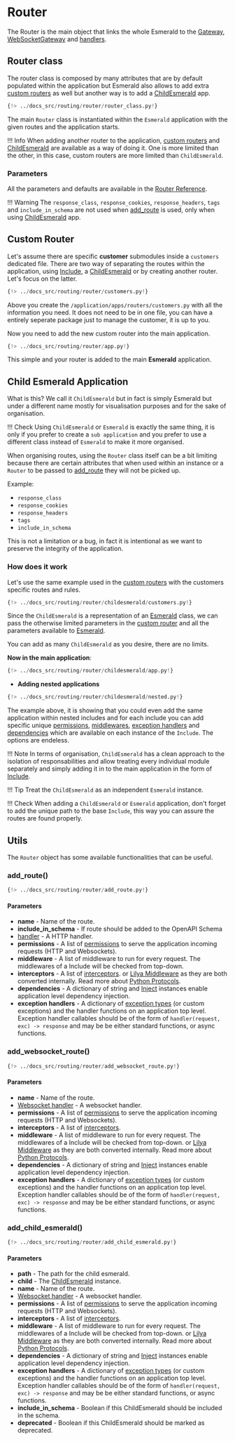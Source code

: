 # Router

The Router is the main object that links the whole Esmerald to the [Gateway](./routes.md#gateway),
[WebSocketGateway](./routes.md#websocketgateway) and [handlers](./handlers.md).

## Router class

The router class is composed by many attributes that are by default populated within the application but Esmerald
also allows to add extra [custom routers](#custom-router) as well but another way is to add a
[ChildEsmerald](#child-esmerald-application) app.

```python
{!> ../docs_src/routing/router/router_class.py!}
```

The main `Router` class is instantiated within the `Esmerald` application with the given routes and the application
starts.

!!! Info
    When adding another router to the application, [custom routers](#custom-router) and
    [ChildEsmerald](#child-esmerald-application) are available as a way of doing it. One is more limited than
    the other, in this case, custom routers are more limited than `ChildEsmerald`.

### Parameters

All the parameters and defaults are available in the [Router Reference](../references/routing/router.md).

!!! Warning
    The `response_class`, `response_cookies`, `response_headers`, `tags` and `include_in_schema` are not used
    when [add_route](#add_route) is used, only when using [ChildEsmerald](#child-esmerald-application) app.

## Custom Router

Let's assume there are specific **customer** submodules inside a `customers` dedicated file.
There are two way of separating the routes within the application, using [Include](./routes.md#include),
a [ChildEsmerald](#child-esmerald-application) or by creating another router. Let's focus on the latter.

```python hl_lines="28-35" title="/application/apps/routers/customers.py"
{!> ../docs_src/routing/router/customers.py!}
```

Above you create the `/application/apps/routers/customers.py` with all the information you need. It does not need
to be in one file, you can have a entirely seperate package just to manage the customer, it is up to you.

Now you need to add the new custom router into the main application.

```python hl_lines="1 6" title="/application/app.py"
{!> ../docs_src/routing/router/app.py!}
```

This simple and your router is added to the main **Esmerald** application.

## Child Esmerald Application

What is this? We call it `ChildEsmerald` but in fact is simply Esmerald but under a different name mostly for
visualisation purposes and for the sake of organisation.

!!! Check
    Using `ChildEsmerald` or `Esmerald` is exactly the same thing, it is only if you prefer to create a
    `sub application` and you prefer to use a different class instead of `Esmerald` to make it more organised.

When organising routes, using the `Router` class itself can be a bit limiting because there are certain attributes
that when used within an instance or a `Router` to be passed to [add_route](#add_route) they will not be picked up.

Example:

* `response_class`
* `response_cookies`
* `response_headers`
* `tags`
* `include_in_schema`

This is not a limitation or a bug, in fact it is intentional as we want to preserve the integrity of the application.

### How does it work

Let's use the same example used in the [custom routers](#custom-router) with the customers specific routes and rules.

```python hl_lines="28-40" title="/application/apps/routers/customers.py"
{!> ../docs_src/routing/router/childesmerald/customers.py!}
```

Since the `ChildEsmerald` is a representation of an [Esmerald](../application/applications.md) class, we can pass
the otherwise limited parameters in the [custom router](#custom-router) and all the parameters available to
[Esmerald](../application/applications.md).

You can add as many `ChildEsmerald` as you desire, there are no limits.

**Now in the main application**:

```python hl_lines="5" title="/application/app.py"
{!> ../docs_src/routing/router/childesmerald/app.py!}
```

* **Adding nested applications**

```python hl_lines="9 13-14" title="/application/app.py"
{!> ../docs_src/routing/router/childesmerald/nested.py!}
```

The example above, it is showing that you could even add the same application within nested includes and for each
include you can add specific unique [permissions](../permissions.md), [middlewares](../middleware/middleware.md),
[exception handlers](../exception-handlers.md) and [dependencies](../dependencies.md) which are available on each
instance of the `Include`. The options are endeless.

!!! Note
    In terms of organisation, `ChildEsmerald` has a clean approach to the isolation of responsabilities and allow
    treating every individual module separately and simply adding it in to the main application
    in the form of [Include](./routes.md#include).

!!! Tip
    Treat the `ChildEsmerald` as an independent `Esmerald` instance.

!!! Check
    When adding a `ChildEsmerald` or `Esmerald` application, don't forget to add the unique path to the base
    `Include`, this way you can assure the routes are found properly.

## Utils

The `Router` object has some available functionalities that can be useful.

### add_route()

```python
{!> ../docs_src/routing/router/add_route.py!}
```

#### Parameters

* **name** - Name of the route.
* **include_in_schema** - If route should be added to the OpenAPI Schema
* [handler](./handlers.md#http-handlers) - A HTTP handler.
* **permissions** - A list of [permissions](../permissions.md) to serve the application incoming
requests (HTTP and Websockets).
* **middleware** - A list of middleware to run for every request. The middlewares of a Include will be checked from
top-down.
* **interceptors** - A list of [interceptors](../interceptors.md).
or <a href='https://www.lilya.dev/middleware/' target='_blank'>Lilya Middleware</a> as they are both converted
internally. Read more about [Python Protocols](https://peps.python.org/pep-0544/).
* **dependencies** - A dictionary of string and [Inject](../dependencies.md) instances enable application level dependency
injection.
* **exception handlers** - A dictionary of [exception types](../exceptions.md) (or custom exceptions) and the handler
functions on an application top level. Exception handler callables should be of the form of
`handler(request, exc) -> response` and may be be either standard functions, or async functions.

### add_websocket_route()

```python
{!> ../docs_src/routing/router/add_websocket_route.py!}
```

#### Parameters

* **name** - Name of the route.
* [Websocket handler](./handlers.md#websocket-handler) - A websocket handler.
* **permissions** - A list of [permissions](../permissions.md) to serve the application incoming
requests (HTTP and Websockets).
* **interceptors** - A list of [interceptors](../interceptors.md).
* **middleware** - A list of middleware to run for every request. The middlewares of a Include will be checked from
top-down.
or <a href='https://www.lilya.dev/middleware/' target='_blank'>Lilya Middleware</a> as they are both converted
internally. Read more about [Python Protocols](https://peps.python.org/pep-0544/).
* **dependencies** - A dictionary of string and [Inject](../dependencies.md) instances enable application level dependency
injection.
* **exception handlers** - A dictionary of [exception types](../exceptions.md) (or custom exceptions) and the handler
functions on an application top level. Exception handler callables should be of the form of
`handler(request, exc) -> response` and may be be either standard functions, or async functions.

### add_child_esmerald()

```python
{!> ../docs_src/routing/router/add_child_esmerald.py!}
```

#### Parameters

* **path** - The path for the child esmerald.
* **child** - The [ChildEsmerald](#child-esmerald-application) instance.
* **name** - Name of the route.
* [Websocket handler](./handlers.md#websocket-handler) - A websocket handler.
* **permissions** - A list of [permissions](../permissions.md) to serve the application incoming
requests (HTTP and Websockets).
* **interceptors** - A list of [interceptors](../interceptors.md).
* **middleware** - A list of middleware to run for every request. The middlewares of a Include will be checked from
top-down.
or <a href='https://www.lilya.dev/middleware/' target='_blank'>Lilya Middleware</a> as they are both converted
internally. Read more about [Python Protocols](https://peps.python.org/pep-0544/).
* **dependencies** - A dictionary of string and [Inject](../dependencies.md) instances enable application level dependency
injection.
* **exception handlers** - A dictionary of [exception types](../exceptions.md) (or custom exceptions) and the handler
functions on an application top level. Exception handler callables should be of the form of
`handler(request, exc) -> response` and may be be either standard functions, or async functions.
* **include_in_schema** - Boolean if this ChildEsmerald should be included in the schema.
* **deprecated** - Boolean if this ChildEsmerald should be marked as deprecated.
